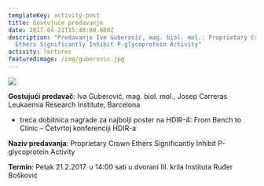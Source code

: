 ```yaml
---
templateKey: activity-post
title: Gostujuće predavanje
date: 2017-04-21T15:40:00.000Z
description: "Predavanje Ive Guberović, mag. biol. mol.: Proprietary Crown
  Ethers Significantly Inhibit P-glycoprotein Activity"
activity: lectures
featuredimage: /img/guberovic.jpg
---
```

![](/img/guberovic.jpg)

**Gostujući predavač**: Iva Guberović, mag. biol. mol., Josep Carreras Leukaemia Research Institute, Barcelona

* treća dobitnica nagrade za najbolji poster na HDIR-4: From Bench to Clinic – Četvrtoj konferenciji HDIR-a

**Naziv predavanja**: Proprietary Crown Ethers Significantly Inhibit P-glycoprotein Activity

**Termin**: Petak 21.2.2017. u 14:00 sati u dvorani III. krila Instituta Ruđer Bošković
